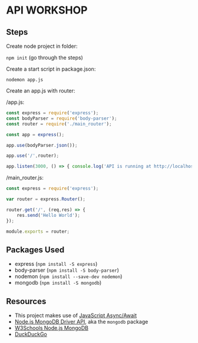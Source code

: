 # API WORKSHOP

## Steps

Create node project in folder:

`npm init` (go through the steps)

Create a start script in package.json:

`nodemon app.js`

Create an app.js with router:

/app.js:

```javascript
const express = require('express');
const bodyParser = require('body-parser');
const router = require('./main_router');

const app = express();

app.use(bodyParser.json());

app.use('/',router);

app.listen(3000, () => { console.log('API is running at http://localhost:3000')});
```

/main_router.js:

```javascript
const express = require('express');

var router = express.Router();

router.get('/', (req,res) => {
    res.send('Hello World');
});

module.exports = router;
```

## Packages Used

- express (`npm install -S express`)
- body-parser (`npm install -S body-parser`)
- nodemon (`npm install --save-dev nodemon`)
- mongodb (`npm install -S mongodb`)

## Resources

- This project makes use of [JavaScript Async/Await](https://javascript.info/async-await)
- [Node.js MongoDB Driver API](http://mongodb.github.io/node-mongodb-native/2.0/api/index.html), aka the `mongodb` package
- [W3Schools Node.js MongoDB](https://www.w3schools.com/nodejs/nodejs_mongodb.asp)
- [DuckDuckGo](https://duckduckgo.com/)
